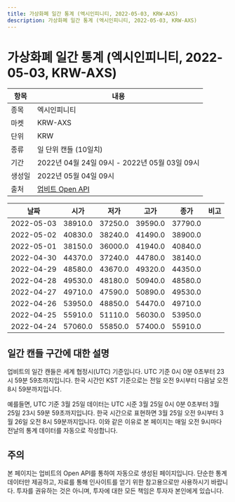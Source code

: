 ```yaml
---
title: 가상화폐 일간 통계 (엑시인피니티, 2022-05-03, KRW-AXS)
description: 가상화폐 일간 통계 (엑시인피니티, 2022-05-03, KRW-AXS)
---
```



가상화폐 일간 통계 (엑시인피니티, 2022-05-03, KRW-AXS)
===

|항목|내용|
|--|--|
|종목|엑시인피니티|
|마켓|KRW-AXS|
|단위|KRW|
|종류|일 단위 캔들 (10일치)|
|기간|2022년 04월 24일 09시 - 2022년 05월 03일 09시|
|생성일|2022년 05월 04일 09시|
|출처|[업비트 Open API](https://docs.upbit.com)|


|날짜|시가|저가|고가|종가|비고|
|--|--|--|--|--|--|
|2022-05-03|38910.0|37250.0|39590.0|37790.0|    |
|2022-05-02|40830.0|38240.0|41490.0|38900.0|    |
|2022-05-01|38150.0|36000.0|41940.0|40840.0|    |
|2022-04-30|44370.0|37240.0|44780.0|38140.0|    |
|2022-04-29|48580.0|43670.0|49320.0|44350.0|    |
|2022-04-28|49530.0|48180.0|50940.0|48580.0|    |
|2022-04-27|49710.0|47590.0|50890.0|49530.0|    |
|2022-04-26|53950.0|48850.0|54470.0|49710.0|    |
|2022-04-25|55910.0|51110.0|56030.0|53950.0|    |
|2022-04-24|57060.0|55850.0|57400.0|55910.0|    |


일간 캔들 구간에 대한 설명
---


업비트의 일간 캔들은 세계 협정시(UTC) 기준입니다. 
UTC 기준 0시 0분 0초부터 23시 59분 59초까지입니다. 
한국 시간인 KST 기준으로는 전일 오전 9시부터 다음날 오전 8시 59분까지입니다. 


예를들면, UTC 기준 3월 25일 데이터는 UTC 시준 3월 25일 0시 0분 0초부터 3월 25일 23시 59분 59초까지입니다. 
한국 시간으로 표현하면 3월 25일 오전 9시부터 3월 26일 오전 8시 59분까지입니다. 
이와 같은 이유로 본 페이지는 매일 오전 9시마다 전날의 통계 데이터를 자동으로 작성합니다. 


주의
---


본 페이지는 업비트의 Open API를 통하여 자동으로 생성된 페이지입니다. 
단순한 통계 데이터만 제공하고, 자료를 통해 인사이트를 얻기 위한 참고용으로만 사용하시기 바랍니다. 
투자를 권유하는 것은 아니며, 투자에 대한 모든 책임은 투자자 본인에게 있습니다. 
